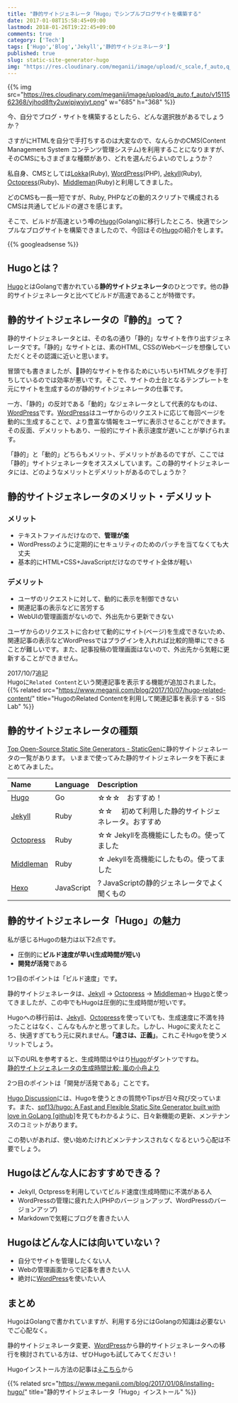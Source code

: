 ```yaml
---
title: "静的サイトジェネレータ「Hugo」でシンプルブログサイトを構築する"
date: 2017-01-08T15:58:45+09:00
lastmod: 2018-01-26T19:22:45+09:00
comments: true
category: ['Tech']
tags: ['Hugo','Blog','Jekyll','静的サイトジェネレータ']
published: true
slug: static-site-generator-hugo
img: "https://res.cloudinary.com/meganii/image/upload/c_scale,f_auto,q_auto,w_300/v1514036568/thumbnail_hugo_icon.png"
---
```


{{% img src="https://res.cloudinary.com/meganii/image/upload/q_auto,f_auto/v1511562368/yjhod8fty2uwipjwyiyt.png" w="685" h="368" %}}

今、自分でブログ・サイトを構築するとしたら、どんな選択肢があるでしょうか？

さすがにHTMLを自分で手打ちするのは大変なので、なんらかのCMS(Content Management System コンテンツ管理システム)を利用することになりますが、そのCMSにもさまざまな種類があり、どれを選んだらよいのでしょうか？


私自身、CMSとしては[Lokka][](Ruby), [WordPress][](PHP), [Jekyll][](Ruby), [Octopress][](Ruby)、[Middleman][](Ruby)と利用してきました。

どのCMSも一長一短ですが、Ruby, PHPなどの動的スクリプトで構成されるCMSは共通してビルドの遅さを感じます。

そこで、ビルドが高速という噂の[Hugo][](Golang)に移行したところ、快適でシンプルなブログサイトを構築できましたので、今回はその[Hugo][]の紹介をします。

[Lokka]: http://lokka.org/
[WordPress]: https://ja.wordpress.org
[Jekyll]: https://jekyllrb.com/
[Octopress]: http://octopress.org/
[Middleman]: https://middlemanapp.com/jp/
[Hugo]: https://gohugo.io/

<!--more-->
{{% googleadsense %}}


## Hugoとは？

[Hugo][]とはGolangで書かれている**静的サイトジェネレータ**のひとつです。他の静的サイトジェネレータと比べてビルドが高速であることが特徴です。


## 静的サイトジェネレータの『静的』って？

静的サイトジェネレータとは、その名の通り「静的」なサイトを作り出すジェネレータです。「静的」なサイトとは、素のHTML, CSSのWebページを想像していただくとその認識に近いと思います。

冒頭でも書きましたが、静的なサイトを作るためにいちいちHTMLタグを手打ちしているのでは効率が悪いです。そこで、サイトの土台となるテンプレートを元にサイトを生成するのが静的サイトジェネレータの仕事です。

一方、「静的」の反対である「動的」なジェネレータとして代表的なものは、[WordPress][]です。[WordPress][]はユーザからのリクエストに応じて毎回ページを動的に生成することで、より豊富な情報をユーザに表示させることができます。その反面、デメリットもあり、一般的にサイト表示速度が遅いことが挙げられます。

「静的」と「動的」どちらもメリット、デメリットがあるのですが、ここでは「静的」サイトジェネレータをオススメしています。この静的サイトジェネレータには、どのようなメリットとデメリットがあるのでしょうか？

## 静的サイトジェネレータのメリット・デメリット
### メリット

- テキストファイルだけなので、**管理が楽**
- WordPressのように定期的にセキュリティのためのパッチを当てなくても大丈夫
- 基本的にHTML+CSS+JavaScriptだけなのでサイト全体が軽い


### デメリット

- ユーザのリクエストに対して、動的に表示を制御できない
- 関連記事の表示などに苦労する
- WebUIの管理画面がないので、外出先から更新できない

ユーザからのリクエストに合わせて動的にサイト(ページ)を生成できないため、関連記事の表示などWordPressではプラグインを入れれば比較的簡単にできることが難しいです。また、記事投稿の管理画面はないので、外出先から気軽に更新することができません。

2017/10/7追記  
Hugoに`Related Content`という関連記事を表示する機能が追加されました。
{{% related src="https://www.meganii.com/blog/2017/10/07/hugo-related-content/" title="HugoのRelated Contentを利用して関連記事を表示する - SIS Lab" %}}

## 静的サイトジェネレータの種類

[Top Open\-Source Static Site Generators \- StaticGen](https://www.staticgen.com/)に静的サイトジェネレータの一覧があります。
いままで使ってみた静的サイトジェネレータを下表にまとめてみました。

| Name                                              | Language    | Description                            |
|:--------------------------------------------------|:------------|:---------------------------------------|
| [Hugo](https://gohugo.io/)                        | Go          | ☆☆☆　おすすめ！                           |
| [Jekyll](https://jekyllrb.com/)                   | Ruby        | ☆☆　 初めて利用した静的サイトジェネレータ。おすすめ |
| [Octopress](http://octopress.org/)                | Ruby        | ☆☆   Jekyllを高機能にしたもの。使ってました      |
| [Middleman](https://middlemanapp.com/jp/)         | Ruby        | ☆    Jekyllを高機能にしたもの。使ってました 　　　|
| [Hexo](https://hexo.io/)                          | JavaScript  | ?    JavaScriptの静的ジェネレータでよく聞くもの |


## 静的サイトジェネレータ「Hugo」の魅力

私が感じるHugoの魅力は以下2点です。

- 圧倒的に**ビルド速度が早い(生成時間が短い)**
- **開発が活発**である

1つ目のポイントは「ビルド速度」です。

静的サイトジェネレータは、[Jekyll][] -> [Octopress][] -> [Middleman][]-> [Hugo][]と使ってきましたが、この中でもHugoは圧倒的に生成時間が短いです。

Hugoへの移行前は、[Jekyll][]、[Octopress][]を使っていても、生成速度に不満を持ったことはなく、こんなもんかと思ってました。しかし、Hugoに変えたところ、快適すぎてもう元に戻れません。**「速さは、正義」**。これこそHugoを使うメリットでしょう。

以下のURLを参考すると、生成時間はやはり[Hugo][]がダントツですね。  
[静的サイトジェネレータの生成時間比較: 嵐の小舟より](http://tamura.goga.co.jp/article/429818193.html)


2つ目のポイントは「開発が活発である」ことです。

[Hugo Discussion](https://discuss.gohugo.io/)には、Hugoを使うときの質問やTipsが日々飛び交っています。また、[spf13/hugo: A Fast and Flexible Static Site Generator built with love in GoLang \[github\]](https://github.com/spf13/hugo)を見てもわかるように、日々新機能の更新、メンテナンスのコミットがあります。

この勢いがあれば、使い始めたけれどメンテナンスされなくなるという心配は不要でしょう。

## Hugoはどんな人におすすめできる？

- Jekyll, Octpressを利用していてビルド速度(生成時間)に不満がある人
- WordPressの管理に疲れた人(PHPのバージョンアップ、WordPressのバージョンアップ)
- Markdownで気軽にブログを書きたい人


## Hugoはどんな人には向いていない？

- 自分でサイトを管理したくない人
- Webの管理画面からで記事を書きたい人
- 絶対に[WordPress][]を使いたい人


## まとめ

HugoはGolangで書かれていますが、利用する分にはGolangの知識は必要ないでご心配なく。

静的サイトジェネレータ変更、[WordPress][]から静的サイトジェネレータへの移行を検討されている方は、ぜひHugoも試してみてください！


Hugoインストール方法の記事は[↓こちら](https://www.meganii.com/blog/2017/01/08/installing-hugo/)から

{{% related src="https://www.meganii.com/blog/2017/01/08/installing-hugo/" title="静的サイトジェネレータ「Hugo」インストール" %}}